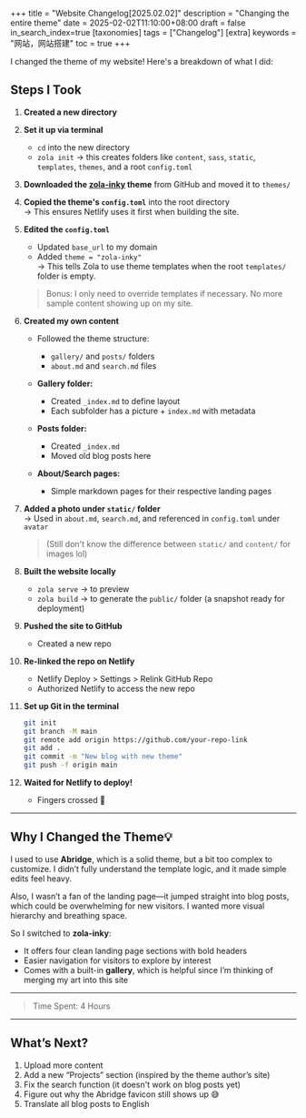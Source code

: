 +++
title = "Website Changelog[2025.02.02]"
description = "Changing the entire theme"
date = 2025-02-02T11:10:00+08:00
draft = false
in_search_index=true
[taxonomies]
tags = ["Changelog"]
[extra]
keywords = "网站，网站搭建"
toc = true
+++

I changed the theme of my website! Here's a breakdown of what I did:

## Steps I Took

1. **Created a new directory**
2. **Set it up via terminal**
   - `cd` into the new directory  
   - `zola init` → this creates folders like `content`, `sass`, `static`, `templates`, `themes`, and a root `config.toml`

3. **Downloaded the [zola-inky](https://github.com/forestryio/zola-inky) theme** from GitHub and moved it to `themes/`

4. **Copied the theme's `config.toml`** into the root directory  
   → This ensures Netlify uses it first when building the site.

5. **Edited the `config.toml`**
   - Updated `base_url` to my domain  
   - Added `theme = "zola-inky"`  
   → This tells Zola to use theme templates when the root `templates/` folder is empty.

   > Bonus: I only need to override templates if necessary. No more sample content showing up on my site.

6. **Created my own content**
   - Followed the theme structure:
     - `gallery/` and `posts/` folders
     - `about.md` and `search.md` files

   - **Gallery folder:**
     - Created `_index.md` to define layout
     - Each subfolder has a picture + `index.md` with metadata

   - **Posts folder:**
     - Created `_index.md`
     - Moved old blog posts here

   - **About/Search pages:**
     - Simple markdown pages for their respective landing pages

7. **Added a photo under `static/` folder**  
   → Used in `about.md`, `search.md`, and referenced in `config.toml` under `avatar`

   > (Still don't know the difference between `static/` and `content/` for images lol)

8. **Built the website locally**
   - `zola serve` → to preview
   - `zola build` → to generate the `public/` folder (a snapshot ready for deployment)

9. **Pushed the site to GitHub**
   - Created a new repo

10. **Re-linked the repo on Netlify**
    - Netlify Deploy > Settings > Relink GitHub Repo  
    - Authorized Netlify to access the new repo

11. **Set up Git in the terminal**
    ```bash
    git init
    git branch -M main
    git remote add origin https://github.com/your-repo-link
    git add .
    git commit -m "New blog with new theme"
    git push -f origin main
    ```

12. **Waited for Netlify to deploy!**
    - Fingers crossed 🤞

---

## Why I Changed the Theme💡

I used to use **Abridge**, which is a solid theme, but a bit too complex to customize. I didn’t fully understand the template logic, and it made simple edits feel heavy.

Also, I wasn’t a fan of the landing page—it jumped straight into blog posts, which could be overwhelming for new visitors. I wanted more visual hierarchy and breathing space.

So I switched to **zola-inky**:
- It offers four clean landing page sections with bold headers
- Easier navigation for visitors to explore by interest
- Comes with a built-in **gallery**, which is helpful since I’m thinking of merging my art into this site

---

> Time Spent: 4 Hours

---

## What’s Next?

1. Upload more content
2. Add a new “Projects” section (inspired by the theme author’s site)
3. Fix the search function (it doesn't work on blog posts yet)
4. Figure out why the Abridge favicon still shows up 😅
5. Translate all blog posts to English
